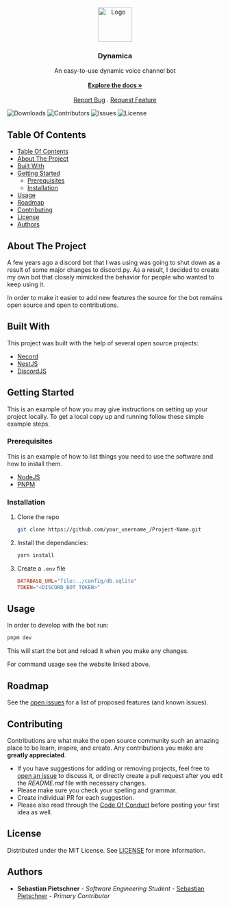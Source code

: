 <br/>
<p align="center">
  <a href="https://github.com/DynamicaBot/Dynamica-V2">
    <img src="https://dynamica.dev/img/dynamica.png" alt="Logo" width="80" height="80">
  </a>

  <h3 align="center">Dynamica</h3>

  <p align="center">
    An easy-to-use dynamic voice channel bot
    <br/>
    <br/>
    <a href="https://dynamica.dev"><strong>Explore the docs »</strong></a>
    <br/>
    <br/>
    <a href="https://github.com/DynamicaBot/Dynamica-V2/issues">Report Bug</a>
    .
    <a href="https://github.com/DynamicaBot/Dynamica-V2/issues">Request Feature</a>
  </p>
</p>

![Downloads](https://img.shields.io/github/downloads/DynamicaBot/Dynamica-V2/total) ![Contributors](https://img.shields.io/github/contributors/DynamicaBot/Dynamica-V2?color=dark-green) ![Issues](https://img.shields.io/github/issues/DynamicaBot/Dynamica-V2) ![License](https://img.shields.io/github/license/DynamicaBot/Dynamica-V2)

## Table Of Contents

- [Table Of Contents](#table-of-contents)
- [About The Project](#about-the-project)
- [Built With](#built-with)
- [Getting Started](#getting-started)
  - [Prerequisites](#prerequisites)
  - [Installation](#installation)
- [Usage](#usage)
- [Roadmap](#roadmap)
- [Contributing](#contributing)
- [License](#license)
- [Authors](#authors)

## About The Project

A few years ago a discord bot that I was using was going to shut down as a result of some major changes to discord.py. As a result, I decided to create my own bot that closely mimicked the behavior for people who wanted to keep using it.

In order to make it easier to add new features the source for the bot remains open source and open to contributions.

## Built With

This project was built with the help of several open source projects:

- [Necord](https://necord.org/)
- [NestJS](https://nestjs.com/)
- [DiscordJS](https://discordjs.dev/)

## Getting Started

This is an example of how you may give instructions on setting up your project locally.
To get a local copy up and running follow these simple example steps.

### Prerequisites

This is an example of how to list things you need to use the software and how to install them.

- [NodeJS](https://nodejs.org)
- [PNPM](https://pnpm.io)

### Installation

1. Clone the repo

   ```bash
   git clone https://github.com/your_username_/Project-Name.git
   ```

2. Install the dependancies:

   ```bash
   yarn install
   ```

3. Create a `.env` file

   ```conf
   DATABASE_URL="file:../config/db.sqlite"
   TOKEN="<DISCORD_BOT_TOKEN>"
   ```

## Usage

In order to develop with the bot run:

```bash
pnpm dev
```

This will start the bot and reload it when you make any changes.

For command usage see the website linked above.

## Roadmap

See the [open issues](https://github.com/DynamicaBot/Dynamica-V2/issues) for a list of proposed features (and known issues).

## Contributing

Contributions are what make the open source community such an amazing place to be learn, inspire, and create. Any contributions you make are **greatly appreciated**.

- If you have suggestions for adding or removing projects, feel free to [open an issue](https://github.com/DynamicaBot/Dynamica-V2/issues/new) to discuss it, or directly create a pull request after you edit the _README.md_ file with necessary changes.
- Please make sure you check your spelling and grammar.
- Create individual PR for each suggestion.
- Please also read through the [Code Of Conduct](https://github.com/DynamicaBot/Dynamica-V2/blob/main/CODE_OF_CONDUCT.md) before posting your first idea as well.

## License

Distributed under the MIT License. See [LICENSE](https://github.com/DynamicaBot/Dynamica-V2/blob/main/LICENSE.md) for more information.

## Authors

- **Sebastian Pietschner** - _Software Engineering Student_ - [Sebastian Pietschner](https://github.com/sebasptsch/) - _Primary Contributor_
